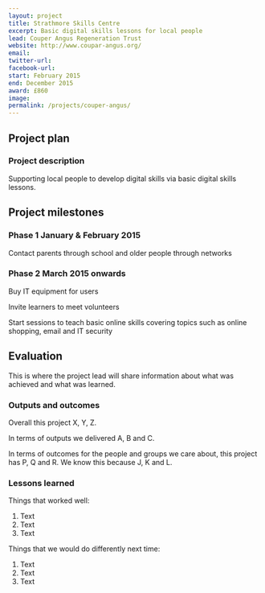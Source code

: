 ```yaml
---
layout: project
title: Strathmore Skills Centre
excerpt: Basic digital skills lessons for local people
lead: Couper Angus Regeneration Trust
website: http://www.coupar-angus.org/
email: 
twitter-url: facebook-url: 
start: February 2015
end: December 2015
award: £860
image:
permalink: /projects/couper-angus/ 
---
```


## Project plan

### Project description

Supporting local people to develop digital skills via basic digital skills lessons. 


## Project milestones

### Phase 1 January & February 2015

Contact parents through school and older people through networks

### Phase 2 March 2015 onwards

Buy IT equipment for users

Invite learners to meet volunteers

Start sessions to teach basic online skills covering topics such as online shopping, email and IT security


## Evaluation

This is where the project lead will share information about what was achieved and what was learned.

### Outputs and outcomes

Overall this project X, Y, Z.

In terms of outputs we delivered A, B and C.

In terms of outcomes for the people and groups we care about, this project has P, Q and R. We know this because J, K and L.

### Lessons learned

Things that worked well:

1. Text
2. Text
3. Text

Things that we would do differently next time:

1. Text
2. Text
3. Text
